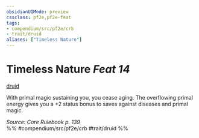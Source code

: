 ```yaml
---
obsidianUIMode: preview
cssclass: pf2e,pf2e-feat
tags:
- compendium/src/pf2e/crb
- trait/druid
aliases: ["Timeless Nature"]
---
```

# Timeless Nature  *Feat 14*  
[druid](/rules/traits/druid.md)  


With primal magic sustaining you, you cease aging. The overflowing primal energy gives you a +2 status bonus to saves against diseases and primal magic.

*Source: Core Rulebook p. 139*  
%% #compendium/src/pf2e/crb #trait/druid %%